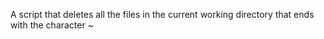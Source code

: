 A script that deletes all the files in the current working directory that ends with the character ~ 
